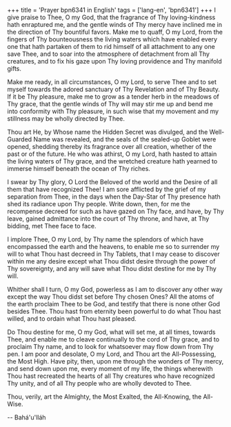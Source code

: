 +++
title = 'Prayer bpn6341 in English'
tags = ['lang-en', 'bpn6341']
+++
I give praise to Thee, O my God, that the fragrance of Thy loving-kindness hath enraptured me, and the gentle winds of Thy mercy have inclined me in the direction of Thy bountiful favors. Make me to quaff, O my Lord, from the fingers of Thy bounteousness the living waters which have enabled every one that hath partaken of them to rid himself of all attachment to any one save Thee, and to soar into the atmosphere of detachment from all Thy creatures, and to fix his gaze upon Thy loving providence and Thy manifold gifts.

Make me ready, in all circumstances, O my Lord, to serve Thee and to set myself towards the adored sanctuary of Thy Revelation and of Thy Beauty. If it be Thy pleasure, make me to grow as a tender herb in the meadows of Thy grace, that the gentle winds of Thy will may stir me up and bend me into conformity with Thy pleasure, in such wise that my movement and my stillness may be wholly directed by Thee.

Thou art He, by Whose name the Hidden Secret was divulged, and the Well-Guarded Name was revealed, and the seals of the sealed-up Goblet were opened, shedding thereby its fragrance over all creation, whether of the past or of the future. He who was athirst, O my Lord, hath hasted to attain the living waters of Thy grace, and the wretched creature hath yearned to immerse himself beneath the ocean of Thy riches.

I swear by Thy glory, O Lord the Beloved of the world and the Desire of all them that have recognized Thee! I am sore afflicted by the grief of my separation from Thee, in the days when the Day-Star of Thy presence hath shed its radiance upon Thy people. Write down, then, for me the recompense decreed for such as have gazed on Thy face, and have, by Thy leave, gained admittance into the court of Thy throne, and have, at Thy bidding, met Thee face to face.

I implore Thee, O my Lord, by Thy name the splendors of which have encompassed the earth and the heavens, to enable me so to surrender my will to what Thou hast decreed in Thy Tablets, that I may cease to discover within me any desire except what Thou didst desire through the power of Thy sovereignty, and any will save what Thou didst destine for me by Thy will.

Whither shall I turn, O my God, powerless as I am to discover any other way except the way Thou didst set before Thy chosen Ones? All the atoms of the earth proclaim Thee to be God, and testify that there is none other God besides Thee. Thou hast from eternity been powerful to do what Thou hast willed, and to ordain what Thou hast pleased.

Do Thou destine for me, O my God, what will set me, at all times, towards Thee, and enable me to cleave continually to the cord of Thy grace, and to proclaim Thy name, and to look for whatsoever may flow down from Thy pen. I am poor and desolate, O my Lord, and Thou art the All-Possessing, the Most High. Have pity, then, upon me through the wonders of Thy mercy, and send down upon me, every moment of my life, the things wherewith Thou hast recreated the hearts of all Thy creatures who have recognized Thy unity, and of all Thy people who are wholly devoted to Thee.

Thou, verily, art the Almighty, the Most Exalted, the All-Knowing, the All-Wise.

-- Bahá'u'lláh
